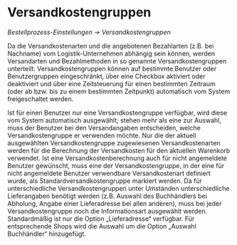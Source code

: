 # Versandkostengruppen

*Bestellprozess-Einstellungen → Versandkostengruppen*

Da die Versandkostenarten und die angebotenen Bezahlarten (z.B. bei Nachname) vom Logistik-Unternehmen abhängig sein können, werden Versandarten und Bezahlmethoden in so genannte Versandkostengruppen unterteilt. Versandkostengruppen können auf bestimmte Benutzer oder Benutzergruppen eingeschränkt, über eine Checkbox aktiviert oder deaktiviert und über eine Zeitsteuerung für einen bestimmten Zeitraum (oder ab bzw. bis zu einem bestimmten Zeitpunkt) automatisch vom System freigeschaltet werden.

Ist für einen Benutzer nur eine Versandkostengruppe verfügbar, wird diese vom System automatisch ausgewählt; stehen mehr als eine zur Auswahl, muss der Benutzer bei den Versandangaben entscheiden, welche Versandkostengruppe er verwenden möchte. Nur die der aktuell ausgewählten Versandkostengruppe zugewiesenen Versandkostenarten werden für die Berechnung der Versandkosten für den aktuellen Warenkorb verwendet. Ist eine Versandkostenberechnung auch für nicht angemeldete Benutzer gewünscht, muss eine der Versandkostengruppe, in der eine für nicht angemeldete Benutzer verwendbare Versandkostenart definiert wurde, als Standardversandkostengruppe markiert werden. Da für unterschiedliche Versandkostengruppen unter Umständen unterschiedliche Lieferangaben benötigt werden (z.B. Auswahl des Buchhändlers bei Abholung, Angabe einer Lieferadresse bei allen anderen), muss bei jeder Versandkostengruppe noch die Informationsart ausgewählt werden. Standardmäßig ist nur die Option „Lieferadresse“ verfügbar. Für entsprechende Shops wird die Auswahl um die Option „Auswahl Buchhändler“ hinzugefügt.
